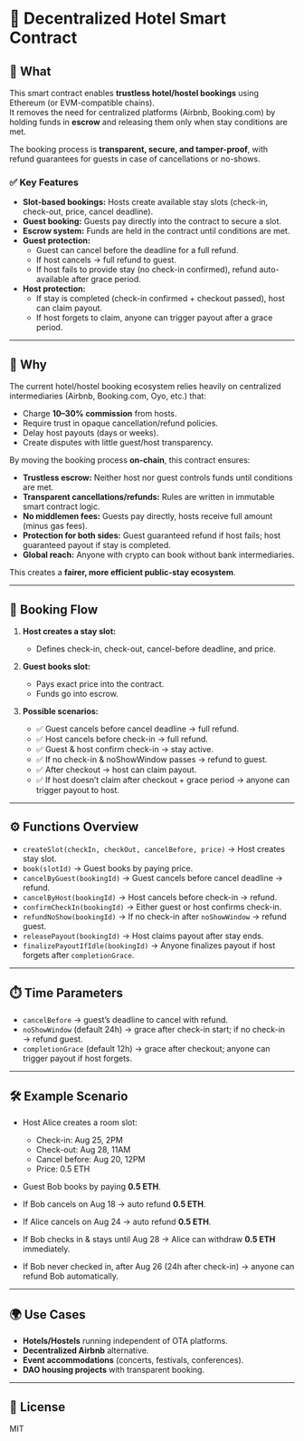 # 🏨 Decentralized Hotel Smart Contract

## 📌 What

This smart contract enables **trustless hotel/hostel bookings** using Ethereum (or EVM-compatible chains).  
It removes the need for centralized platforms (Airbnb, Booking.com) by holding funds in **escrow** and releasing them only when stay conditions are met.

The booking process is **transparent, secure, and tamper-proof**, with refund guarantees for guests in case of cancellations or no-shows.

### ✅ Key Features 

- **Slot-based bookings:** Hosts create available stay slots (check-in, check-out, price, cancel deadline). 
- **Guest booking:** Guests pay directly into the contract to secure a slot. 
- **Escrow system:** Funds are held in the contract until conditions are met. 
- **Guest protection:**
  - Guest can cancel before the deadline for a full refund.  
  - If host cancels → full refund to guest.
  - If host fails to provide stay (no check-in confirmed), refund auto-available after grace period.
- **Host protection:**
  - If stay is completed (check-in confirmed + checkout passed), host can claim payout.
  - If host forgets to claim, anyone can trigger payout after a grace period.

---

## 🤔 Why

The current hotel/hostel booking ecosystem relies heavily on centralized intermediaries (Airbnb, Booking.com, Oyo, etc.) that:

- Charge **10–30% commission** from hosts.
- Require trust in opaque cancellation/refund policies.
- Delay host payouts (days or weeks).
- Create disputes with little guest/host transparency.

By moving the booking process **on-chain**, this contract ensures:

- **Trustless escrow:** Neither host nor guest controls funds until conditions are met.
- **Transparent cancellations/refunds:** Rules are written in immutable smart contract logic.
- **No middlemen fees:** Guests pay directly, hosts receive full amount (minus gas fees).
- **Protection for both sides:** Guest guaranteed refund if host fails; host guaranteed payout if stay is completed.
- **Global reach:** Anyone with crypto can book without bank intermediaries.

This creates a **fairer, more efficient public-stay ecosystem**.

---

## 🔄 Booking Flow

1. **Host creates a stay slot:**

   - Defines check-in, check-out, cancel-before deadline, and price.

2. **Guest books slot:**

   - Pays exact price into the contract.
   - Funds go into escrow.

3. **Possible scenarios:**
   - ✅ Guest cancels before cancel deadline → full refund.
   - ✅ Host cancels before check-in → full refund.
   - ✅ Guest & host confirm check-in → stay active.
   - ✅ If no check-in & noShowWindow passes → refund to guest.
   - ✅ After checkout → host can claim payout.
   - ✅ If host doesn’t claim after checkout + grace period → anyone can trigger payout to host.

---

## ⚙️ Functions Overview

- `createSlot(checkIn, checkOut, cancelBefore, price)` → Host creates stay slot.
- `book(slotId)` → Guest books by paying price.
- `cancelByGuest(bookingId)` → Guest cancels before cancel deadline → refund.
- `cancelByHost(bookingId)` → Host cancels before check-in → refund.
- `confirmCheckIn(bookingId)` → Either guest or host confirms check-in.
- `refundNoShow(bookingId)` → If no check-in after `noShowWindow` → refund guest.
- `releasePayout(bookingId)` → Host claims payout after stay ends.
- `finalizePayoutIfIdle(bookingId)` → Anyone finalizes payout if host forgets after `completionGrace`.

---

## ⏱️ Time Parameters

- `cancelBefore` → guest’s deadline to cancel with refund.
- `noShowWindow` (default 24h) → grace after check-in start; if no check-in → refund guest.
- `completionGrace` (default 12h) → grace after checkout; anyone can trigger payout if host forgets.

---

## 🛠️ Example Scenario

- Host Alice creates a room slot:

  - Check-in: Aug 25, 2PM
  - Check-out: Aug 28, 11AM
  - Cancel before: Aug 20, 12PM
  - Price: 0.5 ETH

- Guest Bob books by paying **0.5 ETH**.

- If Bob cancels on Aug 18 → auto refund **0.5 ETH**.
- If Alice cancels on Aug 24 → auto refund **0.5 ETH**.
- If Bob checks in & stays until Aug 28 → Alice can withdraw **0.5 ETH** immediately.
- If Bob never checked in, after Aug 26 (24h after check-in) → anyone can refund Bob automatically.

---

## 🌍 Use Cases

- **Hotels/Hostels** running independent of OTA platforms.
- **Decentralized Airbnb** alternative.
- **Event accommodations** (concerts, festivals, conferences).
- **DAO housing projects** with transparent booking.

---

## 📜 License

MIT
